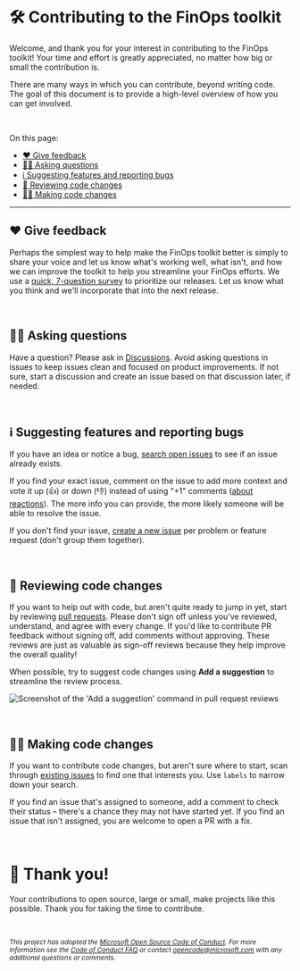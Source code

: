 # 🛠️ Contributing to the FinOps toolkit

Welcome, and thank you for your interest in contributing to the FinOps toolkit! Your time and effort is greatly appreciated, no matter how big or small the contribution is.

There are many ways in which you can contribute, beyond writing code. The goal of this document is to provide a high-level overview of how you can get involved.

<br>

On this page:

- [❤️ Give feedback](#️-give-feedback)
- [🙋‍♀️ Asking questions](#️-asking-questions)
- [ℹ️ Suggesting features and reporting bugs](#ℹ️-suggesting-features-and-reporting-bugs)
- [👀 Reviewing code changes](#-reviewing-code-changes)
- [👩‍💻 Making code changes](#-making-code-changes)

---

## ❤️ Give feedback

Perhaps the simplest way to help make the FinOps toolkit better is simply to share your voice and let us know what's working well, what isn't, and how we can improve the toolkit to help you streamline your FinOps efforts. We use a [quick, 7-question survey](https://aka.ms/ftk/feedback) to prioritize our releases. Let us know what you think and we'll incorporate that into the next release.

<br>

## 🙋‍♀️ Asking questions

Have a question? Please ask in [Discussions](../../discussions). Avoid asking questions in issues to keep issues clean and focused on product improvements. If not sure, start a discussion and create an issue based on that discussion later, if needed.

<br>

## ℹ️ Suggesting features and reporting bugs

If you have an idea or notice a bug, [search open issues](../../issues) to see if an issue already exists.

If you find your exact issue, comment on the issue to add more context and vote it up (👍) or down (👎) instead of using "+1" comments ([about reactions](https://github.com/blog/2119-add-reactions-to-pull-requests-issues-and-comments)). The more info you can provide, the more likely someone will be able to resolve the issue.

If you don't find your issue, [create a new issue](../../issues/new/choose) per problem or feature request (don't group them together).

<br>

## 👀 Reviewing code changes

If you want to help out with code, but aren't quite ready to jump in yet, start by reviewing [pull requests](../../pulls). Please don't sign off unless you've reviewed, understand, and agree with every change. If you'd like to contribute PR feedback without signing off, add comments without approving. These reviews are just as valuable as sign-off reviews because they help improve the overall quality!

When possible, try to suggest code changes using **Add a suggestion** to streamline the review process.

![Screenshot of the 'Add a suggestion' command in pull request reviews](https://user-images.githubusercontent.com/399533/179936119-88c10c44-f181-4fa3-83b8-91376c8e4c58.png)

<br>

## 👩‍💻 Making code changes

If you want to contribute code changes, but aren't sure where to start, scan through [existing issues](../../issues?q=is%3Aissue+is%3Aopen+sort%3Areactions-%2B1-desc) to find one that interests you. Use `labels` to narrow down your search.

If you find an issue that's assigned to someone, add a comment to check their status – there's a chance they may not have started yet. If you find an issue that isn't assigned, you are welcome to open a PR with a fix.

<!--
For details about contributing code changes and submitting pull requests, see [How to contribute](../../wiki/How-to-contribute).
-->

<br>

# 🙏 Thank you! <!-- markdownlint-disable-line single-h1 -->

Your contributions to open source, large or small, make projects like this possible. Thank you for taking the time to contribute.

<br>

_<sub>
This project has adopted the [Microsoft Open Source Code of Conduct](https://opensource.microsoft.com/codeofconduct/).
For more information see the [Code of Conduct FAQ](https://opensource.microsoft.com/codeofconduct/faq/)
or contact [opencode@microsoft.com](mailto:opencode@microsoft.com) with any additional questions or comments.
</sub>_

